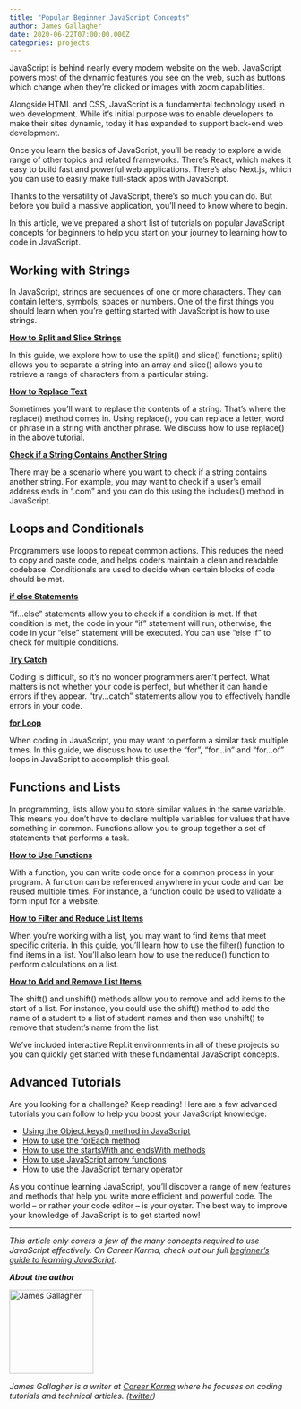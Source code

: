```yaml
---
title: "Popular Beginner JavaScript Concepts"
author: James Gallagher
date: 2020-06-22T07:00:00.000Z
categories: projects
---
```


JavaScript is behind nearly every modern website on the web. JavaScript powers most of the dynamic features you see on the web, such as buttons which change when they’re clicked or images with zoom capabilities.

Alongside HTML and CSS, JavaScript is a fundamental technology used in web development. While it’s initial purpose was to enable developers to make their sites dynamic, today it has expanded to support back-end web development.

Once you learn the basics of JavaScript, you’ll be ready to explore a wide range of other topics and related frameworks. There’s React, which makes it easy to build fast and powerful web applications. There’s also Next.js, which you can use to easily make full-stack apps with JavaScript.

Thanks to the versatility of JavaScript, there’s so much you can do. But before you build a massive application, you’ll need to know where to begin. 

In this article, we’ve prepared a short list of tutorials on popular JavaScript concepts for beginners to help you start on your journey to learning how to code in JavaScript.

## Working with Strings

In JavaScript, strings are sequences of one or more characters. They can contain letters, symbols, spaces or numbers. One of the first things you should learn when you’re getting started with JavaScript is how to use strings.

**[How to Split and Slice Strings](https://careerkarma.com/blog/split-and-slice-in-javascript/)**

In this guide, we explore how to use the split() and slice() functions; split() allows you to separate a string into an array and slice() allows you to retrieve a range of characters from a particular string.

**[How to Replace Text](https://careerkarma.com/blog/javascript-replace/)**

Sometimes you’ll want to replace the contents of a string. That’s where the replace() method comes in. Using replace(), you can replace a letter, word or phrase in a string with another phrase. We discuss how to use replace() in the above tutorial.

**[Check if a String Contains Another String](https://careerkarma.com/blog/javascript-includes/)**

There may be a scenario where you want to check if a string contains another string. For example, you may want to check if a user’s email address ends in “.com” and you can do this using the includes() method in JavaScript.

## Loops and Conditionals

Programmers use loops to repeat common actions. This reduces the need to copy and paste code, and helps coders maintain a clean and readable codebase. Conditionals are used to decide when certain blocks of code should be met. 

**[if else Statements](https://careerkarma.com/blog/javascript-if-else/)**

“if...else” statements allow you to check if a condition is met. If that condition is met, the code in your “if” statement will run; otherwise, the code in your “else” statement will be executed. You can use “else if” to check for multiple conditions.

**[Try Catch](https://careerkarma.com/blog/javascript-try-catch/)**

Coding is difficult, so it’s no wonder programmers aren’t perfect. What matters is not whether your code is perfect, but whether it can handle errors if they appear. “try...catch” statements allow you to effectively handle errors in your code.

**[for Loop](https://careerkarma.com/blog/javascript-for-loop/)**

When coding in JavaScript, you may want to perform a similar task multiple times. In this guide, we discuss how to use the “for”, “for...in” and “for...of” loops in JavaScript to accomplish this goal.

## Functions and Lists

In programming, lists allow you to store similar values in the same variable. This means you don’t have to declare multiple variables for values that have something in common. Functions allow you to group together a set of statements that performs a task.

**[How to Use Functions](https://careerkarma.com/blog/how-to-use-javascript-functions/)**

With a function, you can write code once for a common process in your program. A function can be referenced anywhere in your code and can be reused multiple times. For instance, a function could be used to validate a form input for a website.

**[How to Filter and Reduce List Items](https://careerkarma.com/blog/javascript-filter-reduce/)**

When you’re working with a list, you may want to find items that meet specific criteria. In this guide, you’ll learn how to use the filter() function to find items in a list. You’ll also learn how to use the reduce() function to perform calculations on a list.

**[How to Add and Remove List Items](https://careerkarma.com/blog/javascript-shift-unshift/)**

The shift() and unshift() methods allow you to remove and add items to the start of a list. For instance, you could use the shift() method to add the name of a student to a list of student names and then use unshift() to remove that student’s name from the list.

We’ve included interactive Repl.it environments in all of these projects so you can quickly get started with these fundamental JavaScript concepts.

## Advanced Tutorials

Are you looking for a challenge? Keep reading! Here are a few advanced tutorials you can follow to help you boost your JavaScript knowledge:

- [Using the Object.keys() method in JavaScript](https://careerkarma.com/blog/javascript-object-keys/)
- [How to use the forEach method](https://careerkarma.com/blog/javascript-foreach-loop/)
- [How to use the startsWith and endsWith methods](https://careerkarma.com/blog/javascript-startswith-endswith/)
- [How to use JavaScript arrow functions](https://careerkarma.com/blog/javascript-arrow-function/)
- [How to use the JavaScript ternary operator](https://careerkarma.com/blog/how-to-use-ternary-operators-javascript/)

As you continue learning JavaScript, you’ll discover a range of new features and methods that help you write more efficient and powerful code. The world – or rather your code editor – is your oyster. The best way to improve your knowledge of JavaScript is to get started now!

<hr>

*This article only covers a few of the many concepts required to use JavaScript effectively. On Career Karma, check out our full [beginner’s guide to learning JavaScript](https://careerkarma.com/blog/javascript-for-beginners-handbook/).*

**_About the author_**

<img src="https://careerkarma.com/blog/wp-content/uploads/2020/01/james-gallagher-300x300.jpg" alt="James Gallagher" style="height:150px; width:150px; display:inline-block; horizontal-align:left;">

_James Gallagher is a writer at [Career Karma](https://careerkarma.com/) where he focuses on coding tutorials and technical articles. ([twitter](https://twitter.com/jamesg_oca))_